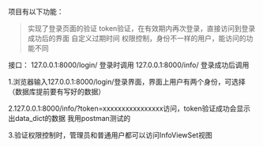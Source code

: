 项目有以下功能：
>实现了登录页面的验证 
>token验证，在有效期内再次登录，直接访问到登录成功后的界面 
>自定义过期时间 
>权限控制，身份不一样的用户，能访问的功能不同 
  
接口：
127.0.0.1:8000/login/      登录时调用
127.0.0.1:8000/info/       登录成功后调用


1.浏览器输入127.0.0.1:8000/login/登录界面，界面上用户有两个身份，可选择（数据库提前要有写好的数据）

2.127.0.0.1:8000/info/?token=xxxxxxxxxxxxxxxx访问，token验证成功会显示出data_dict的数据
我用postman测试的

3.验证权限控制时，管理员和普通用户都可以访问InfoViewSet视图
